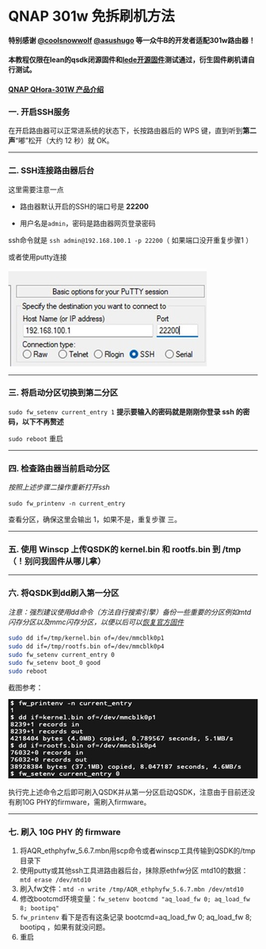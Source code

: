 # QNAP 301w 免拆刷机方法

#### 特别感谢 [@coolsnowwolf](https://github.com/coolsnowwolf) [@asushugo](https://github.com/asushugo) 等一众牛B的开发者适配301w路由器！

#### 本教程仅限在lean的qsdk闭源固件和[lede开源固件](https://github.com/coolsnowwolf/lede)测试通过，衍生固件刷机请自行测试。

#### [QNAP QHora-301W 产品介绍](./301w_Specs.md) 

### 一. 开启SSH服务

在开启路由器可以正常进系统的状态下，长按路由器后的 WPS 键，直到听到**第二声**“嘟”松开（大约 12 秒）就 OK。

---

### 二. SSH连接路由器后台

这里需要注意一点

- 路由器默认开启的SSH的端口号是 **22200**

- 用户名是`admin`，密码是路由器网页登录密码

ssh命令就是 `ssh admin@192.168.100.1 -p 22200`（ 如果端口没开重复步骤1 ）

或者使用putty连接

![putty](pic/putty.jpg)

---

### 三. 将启动分区切换到第二分区

`sudo fw_setenv current_entry 1` **提示要输入的密码就是刚刚你登录 ssh 的密码，以下不再赘述**

`sudo reboot`  重启

---

### 四. 检查路由器当前启动分区

*按照上述步骤二操作重新打开ssh*

`sudo fw_printenv -n current_entry`

查看分区，确保这里会输出 1，如果不是，重复步骤 三。

---

### 五. 使用 Winscp 上传QSDK的 kernel.bin 和 rootfs.bin 到 /tmp （！别问我固件从哪儿拿）

---

### 六. 将QSDK到dd刷入第一分区

*注意：强烈建议使用dd命令（方法自行搜索引擎）备份一些重要的分区例如mtd闪存分区以及mmc闪存分区，以便以后可以[恢复官方固件](./recovery_oem.md)*

```sh
sudo dd if=/tmp/kernel.bin of=/dev/mmcblk0p1
sudo dd if=/tmp/rootfs.bin of=/dev/mmcblk0p4
sudo fw_setenv current_entry 0
sudo fw_setenv boot_0 good
sudo reboot
```
截图参考：

![putty](pic/flash_qsdk.jpg)

执行完上述命令之后即可刷入QSDK并从第一分区启动QSDK，注意由于目前还没有刷10G PHY的firmware，需刷入firmware。

---

### 七. 刷入 10G PHY 的 firmware

1. 将AQR_ethphyfw_5.6.7.mbn用scp命令或者winscp工具传输到QSDK的/tmp目录下
2. 使用putty或其他ssh工具进路由器后台，抹除原ethfw分区 mtd10的数据：`mtd erase /dev/mtd10`
3. 刷入fw文件：`mtd -n write /tmp/AQR_ethphyfw_5.6.7.mbn /dev/mtd10`
4. 修改bootcmd环境变量：`fw_setenv bootcmd "aq_load_fw 0; aq_load_fw 8; bootipq"`
5. `fw_printenv` 看下是否有这条记录 bootcmd=aq_load_fw 0; aq_load_fw 8; bootipq ，如果有就没问题。
6. 重启
